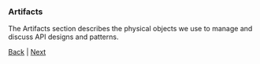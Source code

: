 ### Artifacts

The Artifacts section describes the physical objects we use to manage and
discuss API designs and patterns.

[Back](../responses/keep-json-minified-in-all-responses.md) | [Next](provide-machine-readable-json-schema.md)
